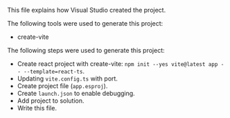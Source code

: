 This file explains how Visual Studio created the project.

The following tools were used to generate this project:

- create-vite

The following steps were used to generate this project:

- Create react project with create-vite: `npm init --yes vite@latest app -- --template=react-ts`.
- Updating `vite.config.ts` with port.
- Create project file (`app.esproj`).
- Create `launch.json` to enable debugging.
- Add project to solution.
- Write this file.

